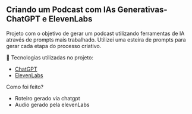 ## Criando um Podcast com IAs Generativas- ChatGPT e ElevenLabs

Projeto com o objetivo de gerar um podcast utilizando ferramentas de IA através de prompts mais trabalhado.
Utilizei uma esteira de prompts para gerar cada etapa do processo criativo. <br>

 :wrench: Tecnologias utilizadas no projeto: <br>
* <a href = "https://chatgpt.com/"> ChatGPT </a>   <br>
* <a href="https://elevenlabs.io/"> ElevenLabs</a> <br>

Como foi feito? <br>
* Roteiro gerado via chatgpt <br>
* Audio gerado pela elevenLabs
 
